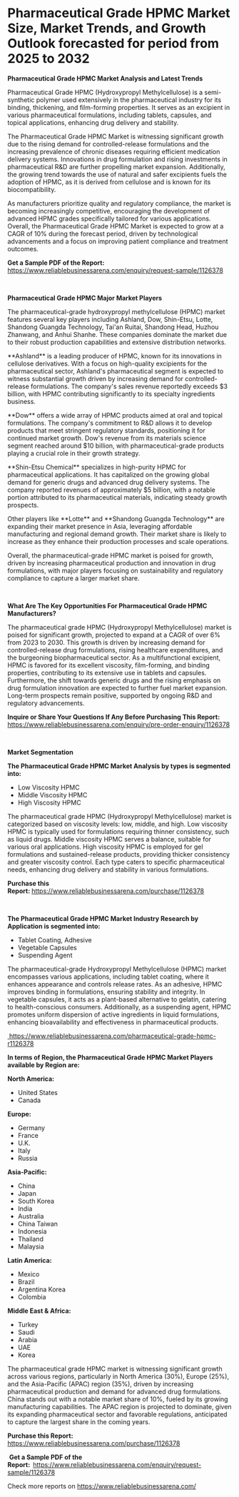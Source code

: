 <p><h1>Pharmaceutical Grade HPMC Market Size, Market Trends, and Growth Outlook forecasted for period from 2025 to 2032</h1></p><p><strong>Pharmaceutical Grade HPMC Market Analysis and Latest Trends</strong></p>
<p><p>Pharmaceutical Grade HPMC (Hydroxypropyl Methylcellulose) is a semi-synthetic polymer used extensively in the pharmaceutical industry for its binding, thickening, and film-forming properties. It serves as an excipient in various pharmaceutical formulations, including tablets, capsules, and topical applications, enhancing drug delivery and stability.</p><p>The Pharmaceutical Grade HPMC Market is witnessing significant growth due to the rising demand for controlled-release formulations and the increasing prevalence of chronic diseases requiring efficient medication delivery systems. Innovations in drug formulation and rising investments in pharmaceutical R&D are further propelling market expansion. Additionally, the growing trend towards the use of natural and safer excipients fuels the adoption of HPMC, as it is derived from cellulose and is known for its biocompatibility.</p><p>As manufacturers prioritize quality and regulatory compliance, the market is becoming increasingly competitive, encouraging the development of advanced HPMC grades specifically tailored for various applications. Overall, the Pharmaceutical Grade HPMC Market is expected to grow at a CAGR of 10% during the forecast period, driven by technological advancements and a focus on improving patient compliance and treatment outcomes.</p></p>
<p><strong>Get a Sample PDF of the Report:&nbsp;</strong> <a href="https://www.reliablebusinessarena.com/enquiry/request-sample/1126378?utm_campaign=1912&utm_medium=2&utm_source=Github&utm_content=ia&utm_term=01022025&utm_id=pharmaceutical-grade-hpmc">https://www.reliablebusinessarena.com/enquiry/request-sample/1126378</a></p>
<p>&nbsp;</p>
<p><strong>Pharmaceutical Grade HPMC Major Market Players</strong></p>
<p><p>The pharmaceutical-grade hydroxypropyl methylcellulose (HPMC) market features several key players including Ashland, Dow, Shin-Etsu, Lotte, Shandong Guangda Technology, Tai'an Ruitai, Shandong Head, Huzhou Zhanwang, and Anhui Shanhe. These companies dominate the market due to their robust production capabilities and extensive distribution networks.</p><p>**Ashland** is a leading producer of HPMC, known for its innovations in cellulose derivatives. With a focus on high-quality excipients for the pharmaceutical sector, Ashland's pharmaceutical segment is expected to witness substantial growth driven by increasing demand for controlled-release formulations. The company's sales revenue reportedly exceeds $3 billion, with HPMC contributing significantly to its specialty ingredients business.</p><p>**Dow** offers a wide array of HPMC products aimed at oral and topical formulations. The company's commitment to R&D allows it to develop products that meet stringent regulatory standards, positioning it for continued market growth. Dow's revenue from its materials science segment reached around $10 billion, with pharmaceutical-grade products playing a crucial role in their growth strategy.</p><p>**Shin-Etsu Chemical** specializes in high-purity HPMC for pharmaceutical applications. It has capitalized on the growing global demand for generic drugs and advanced drug delivery systems. The company reported revenues of approximately $5 billion, with a notable portion attributed to its pharmaceutical materials, indicating steady growth prospects.</p><p>Other players like **Lotte** and **Shandong Guangda Technology** are expanding their market presence in Asia, leveraging affordable manufacturing and regional demand growth. Their market share is likely to increase as they enhance their production processes and scale operations.</p><p>Overall, the pharmaceutical-grade HPMC market is poised for growth, driven by increasing pharmaceutical production and innovation in drug formulations, with major players focusing on sustainability and regulatory compliance to capture a larger market share.</p></p>
<p>&nbsp;</p>
<p><strong>What Are The Key Opportunities For Pharmaceutical Grade HPMC Manufacturers?</strong></p>
<p><p>The pharmaceutical grade HPMC (Hydroxypropyl Methylcellulose) market is poised for significant growth, projected to expand at a CAGR of over 6% from 2023 to 2030. This growth is driven by increasing demand for controlled-release drug formulations, rising healthcare expenditures, and the burgeoning biopharmaceutical sector. As a multifunctional excipient, HPMC is favored for its excellent viscosity, film-forming, and binding properties, contributing to its extensive use in tablets and capsules. Furthermore, the shift towards generic drugs and the rising emphasis on drug formulation innovation are expected to further fuel market expansion. Long-term prospects remain positive, supported by ongoing R&D and regulatory advancements.</p></p>
<p><strong>Inquire or Share Your Questions If Any Before Purchasing This Report:</strong> <a href="https://www.reliablebusinessarena.com/enquiry/pre-order-enquiry/1126378?utm_campaign=1912&utm_medium=2&utm_source=Github&utm_content=ia&utm_term=01022025&utm_id=pharmaceutical-grade-hpmc">https://www.reliablebusinessarena.com/enquiry/pre-order-enquiry/1126378</a></p>
<p>&nbsp;</p>
<p><strong>Market Segmentation</strong></p>
<p><strong>The Pharmaceutical Grade HPMC Market Analysis by types is segmented into:</strong></p>
<p><ul><li>Low Viscosity HPMC</li><li>Middle Viscosity HPMC</li><li>High Viscosity HPMC</li></ul></p>
<p><p>The pharmaceutical grade HPMC (Hydroxypropyl Methylcellulose) market is categorized based on viscosity levels: low, middle, and high. Low viscosity HPMC is typically used for formulations requiring thinner consistency, such as liquid drugs. Middle viscosity HPMC serves a balance, suitable for various oral applications. High viscosity HPMC is employed for gel formulations and sustained-release products, providing thicker consistency and greater viscosity control. Each type caters to specific pharmaceutical needs, enhancing drug delivery and stability in various formulations.</p></p>
<p><strong>Purchase this Report:&nbsp;</strong><a href="https://www.reliablebusinessarena.com/purchase/1126378?utm_campaign=1912&utm_medium=2&utm_source=Github&utm_content=ia&utm_term=01022025&utm_id=pharmaceutical-grade-hpmc">https://www.reliablebusinessarena.com/purchase/1126378</a></p>
<p>&nbsp;</p>
<p><strong>The Pharmaceutical Grade HPMC Market Industry Research by Application is segmented into:</strong></p>
<p><ul><li>Tablet Coating, Adhesive</li><li>Vegetable Capsules</li><li>Suspending Agent</li></ul></p>
<p><p>The pharmaceutical-grade Hydroxypropyl Methylcellulose (HPMC) market encompasses various applications, including tablet coating, where it enhances appearance and controls release rates. As an adhesive, HPMC improves binding in formulations, ensuring stability and integrity. In vegetable capsules, it acts as a plant-based alternative to gelatin, catering to health-conscious consumers. Additionally, as a suspending agent, HPMC promotes uniform dispersion of active ingredients in liquid formulations, enhancing bioavailability and effectiveness in pharmaceutical products.</p></p>
<p><a href="https://www.reliablebusinessarena.com/pharmaceutical-grade-hpmc-r1126378?utm_campaign=1912&utm_medium=2&utm_source=Github&utm_content=ia&utm_term=01022025&utm_id=pharmaceutical-grade-hpmc">&nbsp;https://www.reliablebusinessarena.com/pharmaceutical-grade-hpmc-r1126378</a></p>
<p><strong>In terms of Region, the Pharmaceutical Grade HPMC Market Players available by Region are:</strong></p>
<p>
    <p> <strong> North America: </strong>
        <ul>
            <li>United States</li>
            <li>Canada</li>
        </ul>
        </p> 
    <p> <strong> Europe: </strong>
        <ul>
            <li>Germany</li>
            <li>France</li>
            <li>U.K.</li>
            <li>Italy</li>
            <li>Russia</li>
        </ul>
        </p> 
    <p> <strong> Asia-Pacific: </strong>
        <ul>
            <li>China</li>
            <li>Japan</li>
            <li>South Korea</li>
            <li>India</li>
            <li>Australia</li>
            <li>China Taiwan</li>
            <li>Indonesia</li>
            <li>Thailand</li>
            <li>Malaysia</li>
        </ul>
        </p> 
    <p> <strong> Latin America: </strong>
        <ul>
            <li>Mexico</li>
            <li>Brazil</li>
            <li>Argentina Korea</li>
            <li>Colombia</li>
        </ul>
        </p> 
    <p> <strong> Middle East & Africa: </strong>
        <ul>
            <li>Turkey</li>
            <li>Saudi</li>
            <li>Arabia</li>
            <li>UAE</li>
            <li>Korea</li>
        </ul>
    </p>
    </p>
<p><p>The pharmaceutical grade HPMC market is witnessing significant growth across various regions, particularly in North America (30%), Europe (25%), and the Asia-Pacific (APAC) region (35%), driven by increasing pharmaceutical production and demand for advanced drug formulations. China stands out with a notable market share of 10%, fueled by its growing manufacturing capabilities. The APAC region is projected to dominate, given its expanding pharmaceutical sector and favorable regulations, anticipated to capture the largest share in the coming years.</p></p>
<p><strong>Purchase this Report: </strong><a href="https://www.reliablebusinessarena.com/purchase/1126378?utm_campaign=1912&utm_medium=2&utm_source=Github&utm_content=ia&utm_term=01022025&utm_id=pharmaceutical-grade-hpmc">https://www.reliablebusinessarena.com/purchase/1126378</a></p>
<p>&nbsp;<strong>Get a Sample PDF of the Report:&nbsp;&nbsp;</strong><a href="https://www.reliablebusinessarena.com/enquiry/request-sample/1126378?utm_campaign=1912&utm_medium=2&utm_source=Github&utm_content=ia&utm_term=01022025&utm_id=pharmaceutical-grade-hpmc">https://www.reliablebusinessarena.com/enquiry/request-sample/1126378</a></p>
<p><strong></strong></p>
<p>Check more reports on <a href="https://www.reliablebusinessarena.com/?utm_campaign=1912&utm_medium=2&utm_source=Github&utm_content=ia&utm_term=01022025&utm_id=pharmaceutical-grade-hpmc">https://www.reliablebusinessarena.com/</a></p>